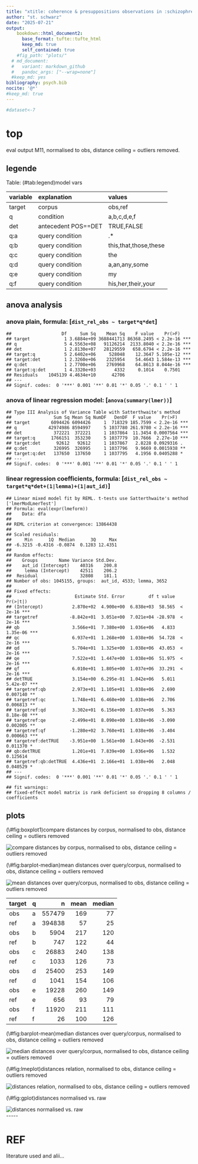```yaml
---
title: "xtitle: coherence & presuppositions observations in :schizophrenia: threads"
author: "st. schwarz"
date: "2025-07-21"
output: 
    bookdown::html_document2:
      base_format: tufte::tufte_html
      keep_md: true
      self_contained: true
    #fig_path: "plots/"
  # md_document:
  #   variant: markdown_github
  #   pandoc_args: ["--wrap=none"]
  #keep_md: yes
bibliography: psych.bib
nocite: '@*'
#keep_md: true
---
```







``` r
#dataset<-7
```



# top
eval output M11, normalised to obs, distance ceiling =  outliers removed.

## legende

Table: (\#tab:legend)model vars

|variable |explanation         |values                |
|:--------|:-------------------|:---------------------|
|target   |corpus              |obs,ref               |
|q        |condition           |a,b,c,d,e,f           |
|det      |antecedent POS==DET |TRUE,FALSE            |
|q:a      |query condition     |.*                    |
|q:b      |query condition     |this,that,those,these |
|q:c      |query condition     |the                   |
|q:d      |query condition     |a,an,any,some         |
|q:e      |query condition     |my                    |
|q:f      |query condition     |his,her,their,your    |

## anova analysis
### anova plain, formula: [``` dist_rel_obs ~ target*q*det ```]

```
##                   Df     Sum Sq    Mean Sq    F value    Pr(>F)    
## target             1 3.6884e+09 3688441713 86368.2495 < 2.2e-16 ***
## q                  5 4.5563e+08   91126214  2133.8040 < 2.2e-16 ***
## det                1 2.8130e+07   28129559   658.6794 < 2.2e-16 ***
## target:q           5 2.6402e+06     528048    12.3647 5.105e-12 ***
## target:det         1 2.3260e+06    2325954    54.4643 1.584e-13 ***
## q:det              1 2.7700e+06    2769968    64.8613 8.044e-16 ***
## target:q:det       1 4.3320e+03       4332     0.1014    0.7501    
## Residuals    1045139 4.4634e+10      42706                         
## ---
## Signif. codes:  0 '***' 0.001 '**' 0.01 '*' 0.05 '.' 0.1 ' ' 1
```

### anova of linear regression model: [`anova(summary(lmer))`]


```
## Type III Analysis of Variance Table with Satterthwaite's method
##                Sum Sq Mean Sq NumDF   DenDF  F value    Pr(>F)    
## target        6094426 6094426     1  718329 185.7599 < 2.2e-16 ***
## q            42974986 8594997     5 1037780 261.9780 < 2.2e-16 ***
## det            372221  372221     1 1037864  11.3454 0.0007564 ***
## target:q      1766151  353230     5 1037779  10.7666  2.27e-10 ***
## target:det      92612   92612     1 1037867   2.8228 0.0929316 .  
## q:det          326995  326995     1 1037796   9.9669 0.0015938 ** 
## target:q:det   137650  137650     1 1037795   4.1956 0.0405288 *  
## ---
## Signif. codes:  0 '***' 0.001 '**' 0.01 '*' 0.05 '.' 0.1 ' ' 1
```

### linear regression coefficients, formula: [``` dist_rel_obs ~ target*q*det+(1|lemma)+(1|aut_id) ```]

```
## Linear mixed model fit by REML. t-tests use Satterthwaite's method ['lmerModLmerTest']
## Formula: eval(expr(lmeform))
##    Data: dfa
## 
## REML criterion at convergence: 13864438
## 
## Scaled residuals: 
##     Min      1Q  Median      3Q     Max 
## -6.3215 -0.4316 -0.0874  0.1283 12.4351 
## 
## Random effects:
##    Groups        Name Variance Std.Dev.
##    aut_id (Intercept)    40316    200.8
##     lemma (Intercept)    42511    206.2
##  Residual                32808    181.1
## Number of obs: 1045155, groups:  aut_id, 4533; lemma, 3652
## 
## Fixed effects:
##                        Estimate Std. Error         df t value Pr(>|t|)    
## (Intercept)           2.870e+02  4.900e+00  6.838e+03  58.565  < 2e-16 ***
## targetref            -8.842e+01  3.051e+00  7.021e+04 -28.978  < 2e-16 ***
## qb                    3.566e+01  7.380e+00  1.036e+06   4.833 1.35e-06 ***
## qc                    6.937e+01  1.268e+00  1.038e+06  54.728  < 2e-16 ***
## qd                    5.704e+01  1.325e+00  1.038e+06  43.053  < 2e-16 ***
## qe                    7.522e+01  1.447e+00  1.038e+06  51.975  < 2e-16 ***
## qf                    6.010e+01  1.805e+00  1.037e+06  33.291  < 2e-16 ***
## detTRUE               3.154e+00  6.295e-01  1.042e+06   5.011 5.42e-07 ***
## targetref:qb          2.973e+01  1.105e+01  1.038e+06   2.690 0.007140 ** 
## targetref:qc          1.748e+01  6.460e+00  1.038e+06   2.706 0.006813 ** 
## targetref:qd          3.302e+01  6.156e+00  1.037e+06   5.363 8.18e-08 ***
## targetref:qe         -2.499e+01  8.090e+00  1.038e+06  -3.090 0.002005 ** 
## targetref:qf         -1.280e+02  3.760e+01  1.038e+06  -3.404 0.000663 ***
## targetref:detTRUE    -3.951e+00  1.561e+00  1.043e+06  -2.531 0.011370 *  
## qb:detTRUE            1.201e+01  7.839e+00  1.036e+06   1.532 0.125614    
## targetref:qb:detTRUE  4.436e+01  2.166e+01  1.038e+06   2.048 0.040529 *  
## ---
## Signif. codes:  0 '***' 0.001 '**' 0.01 '*' 0.05 '.' 0.1 ' ' 1
```

```
## fit warnings:
## fixed-effect model matrix is rank deficient so dropping 8 columns / coefficients
```
## plots
<div class="figure">
<p class="caption">(\#fig:boxplot1)compare distances by corpus, normalised to obs, distance ceiling =  outliers removed</p><img src="poster-ext_files/figure-html/boxplot1-1.png" alt="compare distances by corpus, normalised to obs, distance ceiling =  outliers removed"  /></div>

<div class="figure">
<p class="caption">(\#fig:barplot-median)mean distances over query/corpus, normalised to obs, distance ceiling =  outliers removed</p><img src="poster-ext_files/figure-html/barplot-median-1.png" alt="mean distances over query/corpus, normalised to obs, distance ceiling =  outliers removed"  /></div>



|target |q  |      n| mean| median|
|:------|:--|------:|----:|------:|
|obs    |a  | 557479|  169|     77|
|ref    |a  | 394838|   57|     25|
|obs    |b  |   5904|  217|    120|
|ref    |b  |    747|  122|     44|
|obs    |c  |  26883|  240|    138|
|ref    |c  |   1033|  126|     73|
|obs    |d  |  25400|  253|    149|
|ref    |d  |   1041|  154|    106|
|obs    |e  |  19228|  260|    149|
|ref    |e  |    656|   93|     79|
|obs    |f  |  11920|  211|    111|
|ref    |f  |     26|  100|    126|


<div class="figure">
<p class="caption">(\#fig:barplot-mean)median distances over query/corpus, normalised to obs, distance ceiling =  outliers removed</p><img src="poster-ext_files/figure-html/barplot-mean-1.png" alt="median distances over query/corpus, normalised to obs, distance ceiling =  outliers removed"  /></div>

<div class="figure">
<p class="caption">(\#fig:lmeplot)distances relation, normalised to obs, distance ceiling =  outliers removed</p><img src="poster-ext_files/figure-html/lmeplot-1.png" alt="distances relation, normalised to obs, distance ceiling =  outliers removed"  /></div>

<div class="figure">
<p class="caption">(\#fig:gplot)distances normalised vs. raw</p><img src="poster-ext_files/figure-html/gplot-1.png" alt="distances normalised vs. raw"  /></div>
-----

# REF
literature used and alii...   


